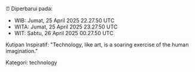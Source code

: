 ⏰ Diperbarui pada:
- WIB: Jumat, 25 April 2025 22.27.50 UTC
- WITA: Jumat, 25 April 2025 23.27.50 UTC
- WIT: Sabtu, 26 April 2025 00.27.50 UTC

Kutipan Inspiratif:
"Technology, like art, is a soaring exercise of the human imagination."


Kategori: technology

